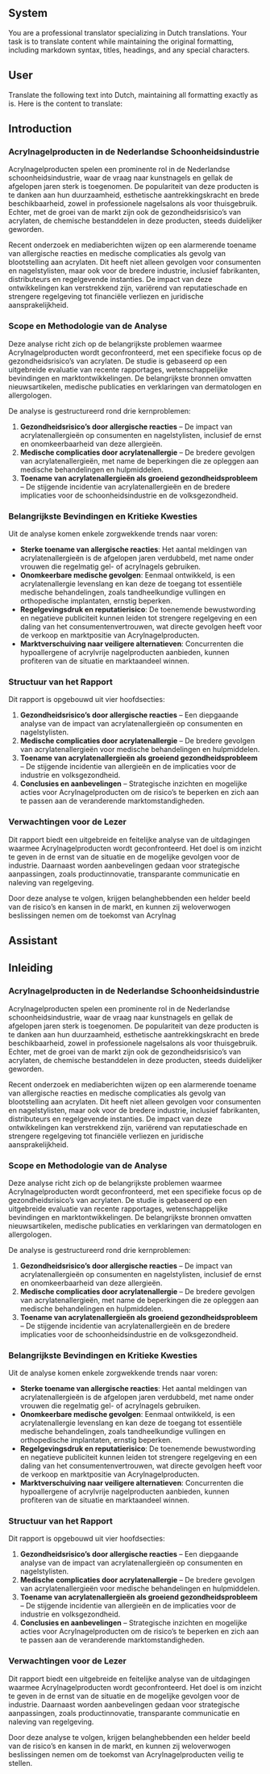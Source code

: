 ## System

You are a professional translator specializing in Dutch translations. 
Your task is to translate content while maintaining the original formatting, including markdown syntax, 
titles, headings, and any special characters.

## User

Translate the following text into Dutch, maintaining all formatting exactly as is.
Here is the content to translate:
## Introduction  

### Acrylnagelproducten in de Nederlandse Schoonheidsindustrie  

Acrylnagelproducten spelen een prominente rol in de Nederlandse schoonheidsindustrie, waar de vraag naar kunstnagels en gellak de afgelopen jaren sterk is toegenomen. De populariteit van deze producten is te danken aan hun duurzaamheid, esthetische aantrekkingskracht en brede beschikbaarheid, zowel in professionele nagelsalons als voor thuisgebruik. Echter, met de groei van de markt zijn ook de gezondheidsrisico’s van acrylaten, de chemische bestanddelen in deze producten, steeds duidelijker geworden.  

Recent onderzoek en mediaberichten wijzen op een alarmerende toename van allergische reacties en medische complicaties als gevolg van blootstelling aan acrylaten. Dit heeft niet alleen gevolgen voor consumenten en nagelstylisten, maar ook voor de bredere industrie, inclusief fabrikanten, distributeurs en regelgevende instanties. De impact van deze ontwikkelingen kan verstrekkend zijn, variërend van reputatieschade en strengere regelgeving tot financiële verliezen en juridische aansprakelijkheid.  

### Scope en Methodologie van de Analyse  

Deze analyse richt zich op de belangrijkste problemen waarmee Acrylnagelproducten wordt geconfronteerd, met een specifieke focus op de gezondheidsrisico’s van acrylaten. De studie is gebaseerd op een uitgebreide evaluatie van recente rapportages, wetenschappelijke bevindingen en marktontwikkelingen. De belangrijkste bronnen omvatten nieuwsartikelen, medische publicaties en verklaringen van dermatologen en allergologen.  

De analyse is gestructureerd rond drie kernproblemen:  

1. **Gezondheidsrisico’s door allergische reacties** – De impact van acrylatenallergieën op consumenten en nagelstylisten, inclusief de ernst en onomkeerbaarheid van deze allergieën.  
2. **Medische complicaties door acrylatenallergie** – De bredere gevolgen van acrylatenallergieën, met name de beperkingen die ze opleggen aan medische behandelingen en hulpmiddelen.  
3. **Toename van acrylatenallergieën als groeiend gezondheidsprobleem** – De stijgende incidentie van acrylatenallergieën en de bredere implicaties voor de schoonheidsindustrie en de volksgezondheid.  

### Belangrijkste Bevindingen en Kritieke Kwesties  

Uit de analyse komen enkele zorgwekkende trends naar voren:  

- **Sterke toename van allergische reacties**: Het aantal meldingen van acrylatenallergieën is de afgelopen jaren verdubbeld, met name onder vrouwen die regelmatig gel- of acrylnagels gebruiken.  
- **Onomkeerbare medische gevolgen**: Eenmaal ontwikkeld, is een acrylatenallergie levenslang en kan deze de toegang tot essentiële medische behandelingen, zoals tandheelkundige vullingen en orthopedische implantaten, ernstig beperken.  
- **Regelgevingsdruk en reputatierisico**: De toenemende bewustwording en negatieve publiciteit kunnen leiden tot strengere regelgeving en een daling van het consumentenvertrouwen, wat directe gevolgen heeft voor de verkoop en marktpositie van Acrylnagelproducten.  
- **Marktverschuiving naar veiligere alternatieven**: Concurrenten die hypoallergene of acrylvrije nagelproducten aanbieden, kunnen profiteren van de situatie en marktaandeel winnen.  

### Structuur van het Rapport  

Dit rapport is opgebouwd uit vier hoofdsecties:  

1. **Gezondheidsrisico’s door allergische reacties** – Een diepgaande analyse van de impact van acrylatenallergieën op consumenten en nagelstylisten.  
2. **Medische complicaties door acrylatenallergie** – De bredere gevolgen van acrylatenallergieën voor medische behandelingen en hulpmiddelen.  
3. **Toename van acrylatenallergieën als groeiend gezondheidsprobleem** – De stijgende incidentie van allergieën en de implicaties voor de industrie en volksgezondheid.  
4. **Conclusies en aanbevelingen** – Strategische inzichten en mogelijke acties voor Acrylnagelproducten om de risico’s te beperken en zich aan te passen aan de veranderende marktomstandigheden.  

### Verwachtingen voor de Lezer  

Dit rapport biedt een uitgebreide en feitelijke analyse van de uitdagingen waarmee Acrylnagelproducten wordt geconfronteerd. Het doel is om inzicht te geven in de ernst van de situatie en de mogelijke gevolgen voor de industrie. Daarnaast worden aanbevelingen gedaan voor strategische aanpassingen, zoals productinnovatie, transparante communicatie en naleving van regelgeving.  

Door deze analyse te volgen, krijgen belanghebbenden een helder beeld van de risico’s en kansen in de markt, en kunnen zij weloverwogen beslissingen nemen om de toekomst van Acrylnag

## Assistant

## Inleiding  

### Acrylnagelproducten in de Nederlandse Schoonheidsindustrie  

Acrylnagelproducten spelen een prominente rol in de Nederlandse schoonheidsindustrie, waar de vraag naar kunstnagels en gellak de afgelopen jaren sterk is toegenomen. De populariteit van deze producten is te danken aan hun duurzaamheid, esthetische aantrekkingskracht en brede beschikbaarheid, zowel in professionele nagelsalons als voor thuisgebruik. Echter, met de groei van de markt zijn ook de gezondheidsrisico’s van acrylaten, de chemische bestanddelen in deze producten, steeds duidelijker geworden.  

Recent onderzoek en mediaberichten wijzen op een alarmerende toename van allergische reacties en medische complicaties als gevolg van blootstelling aan acrylaten. Dit heeft niet alleen gevolgen voor consumenten en nagelstylisten, maar ook voor de bredere industrie, inclusief fabrikanten, distributeurs en regelgevende instanties. De impact van deze ontwikkelingen kan verstrekkend zijn, variërend van reputatieschade en strengere regelgeving tot financiële verliezen en juridische aansprakelijkheid.  

### Scope en Methodologie van de Analyse  

Deze analyse richt zich op de belangrijkste problemen waarmee Acrylnagelproducten wordt geconfronteerd, met een specifieke focus op de gezondheidsrisico’s van acrylaten. De studie is gebaseerd op een uitgebreide evaluatie van recente rapportages, wetenschappelijke bevindingen en marktontwikkelingen. De belangrijkste bronnen omvatten nieuwsartikelen, medische publicaties en verklaringen van dermatologen en allergologen.  

De analyse is gestructureerd rond drie kernproblemen:  

1. **Gezondheidsrisico’s door allergische reacties** – De impact van acrylatenallergieën op consumenten en nagelstylisten, inclusief de ernst en onomkeerbaarheid van deze allergieën.  
2. **Medische complicaties door acrylatenallergie** – De bredere gevolgen van acrylatenallergieën, met name de beperkingen die ze opleggen aan medische behandelingen en hulpmiddelen.  
3. **Toename van acrylatenallergieën als groeiend gezondheidsprobleem** – De stijgende incidentie van acrylatenallergieën en de bredere implicaties voor de schoonheidsindustrie en de volksgezondheid.  

### Belangrijkste Bevindingen en Kritieke Kwesties  

Uit de analyse komen enkele zorgwekkende trends naar voren:  

- **Sterke toename van allergische reacties**: Het aantal meldingen van acrylatenallergieën is de afgelopen jaren verdubbeld, met name onder vrouwen die regelmatig gel- of acrylnagels gebruiken.  
- **Onomkeerbare medische gevolgen**: Eenmaal ontwikkeld, is een acrylatenallergie levenslang en kan deze de toegang tot essentiële medische behandelingen, zoals tandheelkundige vullingen en orthopedische implantaten, ernstig beperken.  
- **Regelgevingsdruk en reputatierisico**: De toenemende bewustwording en negatieve publiciteit kunnen leiden tot strengere regelgeving en een daling van het consumentenvertrouwen, wat directe gevolgen heeft voor de verkoop en marktpositie van Acrylnagelproducten.  
- **Marktverschuiving naar veiligere alternatieven**: Concurrenten die hypoallergene of acrylvrije nagelproducten aanbieden, kunnen profiteren van de situatie en marktaandeel winnen.  

### Structuur van het Rapport  

Dit rapport is opgebouwd uit vier hoofdsecties:  

1. **Gezondheidsrisico’s door allergische reacties** – Een diepgaande analyse van de impact van acrylatenallergieën op consumenten en nagelstylisten.  
2. **Medische complicaties door acrylatenallergie** – De bredere gevolgen van acrylatenallergieën voor medische behandelingen en hulpmiddelen.  
3. **Toename van acrylatenallergieën als groeiend gezondheidsprobleem** – De stijgende incidentie van allergieën en de implicaties voor de industrie en volksgezondheid.  
4. **Conclusies en aanbevelingen** – Strategische inzichten en mogelijke acties voor Acrylnagelproducten om de risico’s te beperken en zich aan te passen aan de veranderende marktomstandigheden.  

### Verwachtingen voor de Lezer  

Dit rapport biedt een uitgebreide en feitelijke analyse van de uitdagingen waarmee Acrylnagelproducten wordt geconfronteerd. Het doel is om inzicht te geven in de ernst van de situatie en de mogelijke gevolgen voor de industrie. Daarnaast worden aanbevelingen gedaan voor strategische aanpassingen, zoals productinnovatie, transparante communicatie en naleving van regelgeving.  

Door deze analyse te volgen, krijgen belanghebbenden een helder beeld van de risico’s en kansen in de markt, en kunnen zij weloverwogen beslissingen nemen om de toekomst van Acrylnagelproducten veilig te stellen.

